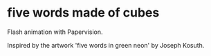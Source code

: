 # five words made of cubes

Flash animation with Papervision.

Inspired by the artwork 'five words in green neon' by Joseph Kosuth.

